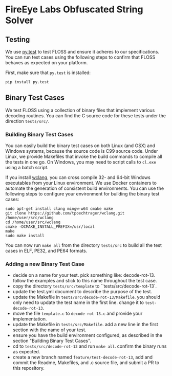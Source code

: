 # FireEye Labs Obfuscated String Solver

## Testing

We use [py.test](http://pytest.org/latest/usage.html) to test
 FLOSS and ensure it adheres to our specifications.
You can run test cases using the following steps
 to confirm that FLOSS behaves as expected on your platform.

First, make sure that `py.test` is installed:

    pip install py.test


## Binary Test Cases

We test FLOSS using a collection of binary files that implement
various decoding routines. You can find the C source code for these
tests under the direction `tests/src/`.

### Building Binary Test Cases

You can easily build the binary test cases on both Linux (and OSX) and Windows systems,
 because the source code is C99 source code.
Under Linux, we provide Makefiles that invoke the build commands to compile all the tests in one go.
On Windows, you may need to script calls to `cl.exe` using a batch script.

If you install [wclang](https://github.com/tpoechtrager/wclang),
 you can cross compile 32- and 64-bit Windows executables from your Linux environment.
We use Docker containers to automate the generation of consistent build environments.
You can use the following steps to configure your environment for building the binary test cases:

    sudo apt-get install clang mingw-w64 cmake make
    git clone https://github.com/tpoechtrager/wclang.git /home/user/src/wclang
    cd /home/user/src/wclang
    cmake -DCMAKE_INSTALL_PREFIX=/usr/local
    make
    sudo make install

You can now run `make all` from the directory `tests/src` to build all the test cases in ELF,
 PE32, and PE64 formats.

### Adding a new Binary Test Case

  - decide on a name for your test.
    pick something like: decode-rot-13.
    follow the examples and stick to this name throughout the test case.
  - copy the directory `tests/src/template` to ``tests/src/decode-rot-13`.
  - update the test.yml document to describe the purpose of the test.
  - update the Makefile in `tests/src/decode-rot-13/Makefile`.
    you should only need to update the test name in the first line.
    change it to `test-decode-rot-13`.
  - move the file `template.c` to `decode-rot-13.c` and provide your implementation.
  - update the Makefile in `tests/src/Makefile`.
    add a new line in the first section with the name of your test.
  - ensure you have the build environment configured, as described in the section
    "Building Binary Test Cases".
  - cd to `tests/src/decode-rot-13` and run `make all`. confirm the binary runs as expected.
  - create a new branch named `feature/test-decode-rot-13`,
    add and commit the Readme, Makefiles, and .c source file, and submit a PR to this repository.

